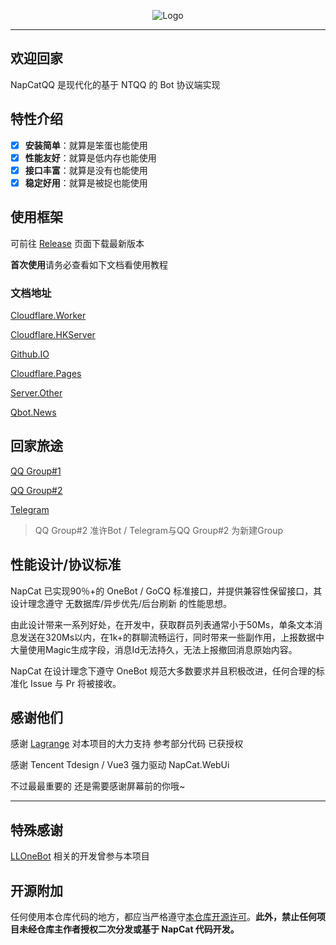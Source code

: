 <div align="center">
  
  ![Logo](https://socialify.git.ci/NapNeko/NapCatQQ/image?font=Jost&logo=https%3A%2F%2Fnapneko.github.io%2Fassets%2Flogo.png&name=1&owner=1&pattern=Diagonal%20Stripes&stargazers=1&theme=Auto)
  
</div>

---
## 欢迎回家
NapCatQQ 是现代化的基于 NTQQ 的 Bot 协议端实现

## 特性介绍
- [x] **安装简单**：就算是笨蛋也能使用
- [x] **性能友好**：就算是低内存也能使用
- [x] **接口丰富**：就算是没有也能使用
- [x] **稳定好用**：就算是被捉也能使用

## 使用框架

可前往 [Release](https://github.com/NapNeko/NapCatQQ/releases/) 页面下载最新版本

**首次使用**请务必查看如下文档看使用教程

### 文档地址

[Cloudflare.Worker](https://doc.napneko.icu/)

[Cloudflare.HKServer](https://napcat.napneko.icu/)

[Github.IO](https://napneko.github.io/)

[Cloudflare.Pages](https://napneko.pages.dev/)

[Server.Other](https://docs.napcat.cyou/)

[Qbot.News](https://neko.qbots.news)

## 回家旅途
[QQ Group#1](https://qm.qq.com/q/I6LU87a0Yq)

[QQ Group#2](https://qm.qq.com/q/uqh4I87KoM)

[Telegram](https://t.me/MelodicMoonlight)

> QQ Group#2 准许Bot / Telegram与QQ Group#2 为新建Group

## 性能设计/协议标准
NapCat 已实现90％+的 OneBot / GoCQ 标准接口，并提供兼容性保留接口，其设计理念遵守 无数据库/异步优先/后台刷新 的性能思想。

由此设计带来一系列好处，在开发中，获取群员列表通常小于50Ms，单条文本消息发送在320Ms以内，在1k+的群聊流畅运行，同时带来一些副作用，上报数据中大量使用Magic生成字段，消息Id无法持久，无法上报撤回消息原始内容。

NapCat 在设计理念下遵守 OneBot 规范大多数要求并且积极改进，任何合理的标准化 Issue 与 Pr 将被接收。

## 感谢他们
感谢 [Lagrange](https://github.com/LagrangeDev/Lagrange.Core) 对本项目的大力支持 参考部分代码 已获授权

感谢 Tencent Tdesign / Vue3 强力驱动 NapCat.WebUi

不过最最重要的 还是需要感谢屏幕前的你哦~

---

## 特殊感谢
[LLOneBot](https://github.com/LLOneBot/LLOneBot) 相关的开发曾参与本项目

## 开源附加

任何使用本仓库代码的地方，都应当严格遵守[本仓库开源许可](./LICENSE)。**此外，禁止任何项目未经仓库主作者授权二次分发或基于 NapCat 代码开发。**
